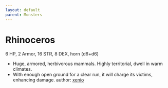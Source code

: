 ```yaml
---
layout: default
parent: Monsters
---
```

# Rhinoceros
6 HP, 2 Armor, 16 STR, 8 DEX, horn (d6+d6)
- Huge, armored, herbivorous mammals. Highly territorial, dwell in warm climates.
- With enough open ground for a clear run, it will charge its victims, enhancing damage.
author: [xenio](https://xenioinabottle.blogspot.com)
